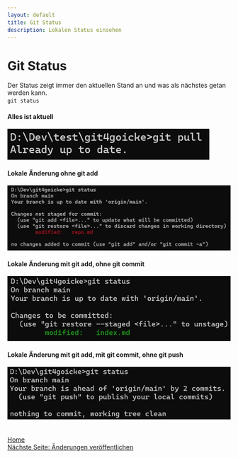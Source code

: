 ```yaml
---
layout: default
title: Git Status
description: Lokalen Status einsehen
---
```

# Git Status
Der Status zeigt immer den aktuellen Stand an und was als nächstes getan werden kann.<br>
`git status`
<br>

#### Alles ist aktuell

![Output Git Status Alles gut](./assets/img/status-outp_good.jpg)
<br>

#### Lokale Änderung ohne git add

![Output Git Status Local Changes without Add](./assets/img/status-outp_wadd.jpg)
<br>

#### Lokale Änderung mit git add, ohne git commit

![Output Git Status after Add without Commit](./assets/img/status-outp_wcom.jpg)
<br>

#### Lokale Änderung mit git add, mit git commit, ohne git push

![Output Git Status Ohne Push](./assets/img/status-outp_wpush.jpg)
<br><br><br>
[Home](https://git.fullme.sh/)<br>
[Nächste Seite: Änderungen veröffentlichen](./commit.html)